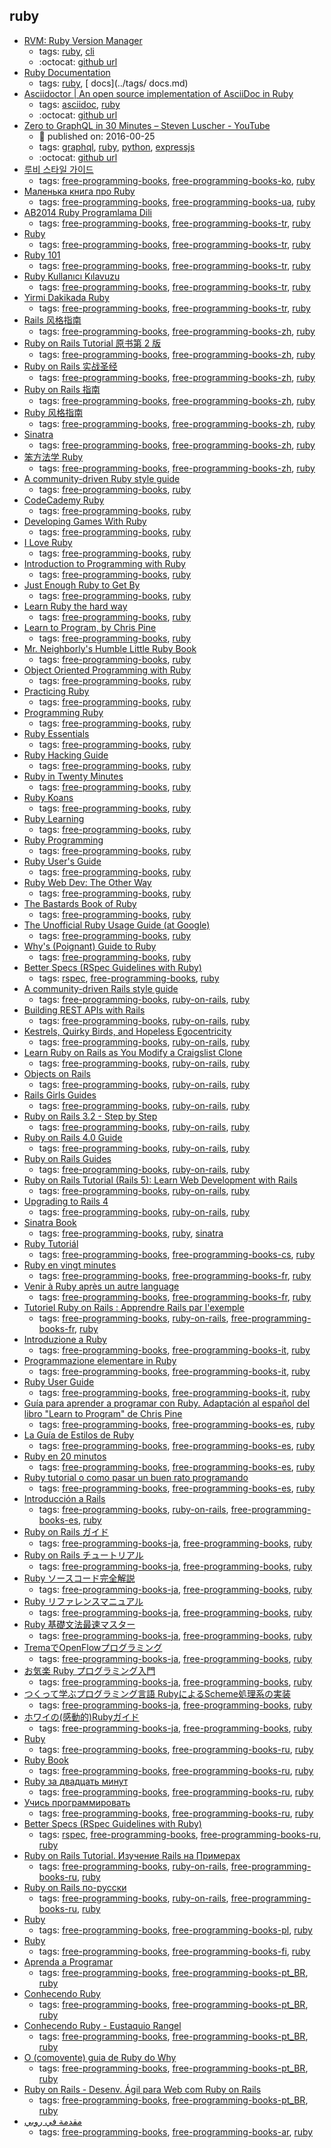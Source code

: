 ruby 
---
* [RVM: Ruby Version Manager](https://rvm.io/)
    * tags: [ruby](../tags/ruby.md), [cli](../tags/cli.md)
    * :octocat: [github url](https://github.com/rvm/rvm)
* [Ruby Documentation](https://www.ruby-lang.org/en/documentation/)
    * tags: [ruby](../tags/ruby.md), [ docs](../tags/ docs.md)
* [Asciidoctor | An open source implementation of AsciiDoc in Ruby](http://asciidoctor.org/)
    * tags: [asciidoc](../tags/asciidoc.md), [ruby](../tags/ruby.md)
    * :octocat: [github url](https://github.com/asciidoctor/asciidoctor)
* [Zero to GraphQL in 30 Minutes – Steven Luscher - YouTube](https://www.youtube.com/watch?v=UBGzsb2UkeY)
    * :calendar: published on: 2016-00-25
    * tags: [graphql](../tags/graphql.md), [ruby](../tags/ruby.md), [python](../tags/python.md), [expressjs](../tags/expressjs.md)
    * :octocat: [github url](https://github.com/steveluscher/zero-to-graphql)
* [루비 스타일 가이드](https://github.com/dalzony/ruby-style-guide/blob/master/README-koKR.md)
    * tags: [free-programming-books](../tags/free-programming-books.md), [free-programming-books-ko](../tags/free-programming-books-ko.md), [ruby](../tags/ruby.md)
* [Маленька книга про Ruby](https://lambdabooks.github.io/thelittlebookofruby)
    * tags: [free-programming-books](../tags/free-programming-books.md), [free-programming-books-ua](../tags/free-programming-books-ua.md), [ruby](../tags/ruby.md)
* [AB2014 Ruby Programlama Dili](https://github.com/leylaKapi/AB2014-Ruby-Programlama-Dili/blob/master/Ruby_AB2014.md)
    * tags: [free-programming-books](../tags/free-programming-books.md), [free-programming-books-tr](../tags/free-programming-books-tr.md), [ruby](../tags/ruby.md)
* [Ruby](https://www.ruby-lang.org/tr/)
    * tags: [free-programming-books](../tags/free-programming-books.md), [free-programming-books-tr](../tags/free-programming-books-tr.md), [ruby](../tags/ruby.md)
* [Ruby 101](https://www.gitbook.com/book/vigo/ruby-101/details)
    * tags: [free-programming-books](../tags/free-programming-books.md), [free-programming-books-tr](../tags/free-programming-books-tr.md), [ruby](../tags/ruby.md)
* [Ruby Kullanıcı Kılavuzu](http://www.belgeler.org/uygulamalar/ruby/ruby-ug.html)
    * tags: [free-programming-books](../tags/free-programming-books.md), [free-programming-books-tr](../tags/free-programming-books-tr.md), [ruby](../tags/ruby.md)
* [Yirmi Dakikada Ruby](https://www.ruby-lang.org/tr/documentation/quickstart/)
    * tags: [free-programming-books](../tags/free-programming-books.md), [free-programming-books-tr](../tags/free-programming-books-tr.md), [ruby](../tags/ruby.md)
* [Rails 风格指南](https://github.com/JuanitoFatas/rails-style-guide/blob/master/README-zhCN.md)
    * tags: [free-programming-books](../tags/free-programming-books.md), [free-programming-books-zh](../tags/free-programming-books-zh.md), [ruby](../tags/ruby.md)
* [Ruby on Rails Tutorial 原书第 2 版](http://railstutorial-china.org)
    * tags: [free-programming-books](../tags/free-programming-books.md), [free-programming-books-zh](../tags/free-programming-books-zh.md), [ruby](../tags/ruby.md)
* [Ruby on Rails 实战圣经](https://ihower.tw/rails4/)
    * tags: [free-programming-books](../tags/free-programming-books.md), [free-programming-books-zh](../tags/free-programming-books-zh.md), [ruby](../tags/ruby.md)
* [Ruby on Rails 指南](http://guides.ruby-china.org)
    * tags: [free-programming-books](../tags/free-programming-books.md), [free-programming-books-zh](../tags/free-programming-books-zh.md), [ruby](../tags/ruby.md)
* [Ruby 风格指南](https://github.com/JuanitoFatas/ruby-style-guide/blob/master/README-zhCN.md)
    * tags: [free-programming-books](../tags/free-programming-books.md), [free-programming-books-zh](../tags/free-programming-books-zh.md), [ruby](../tags/ruby.md)
* [Sinatra](http://www.sinatrarb.com/intro-zh.html)
    * tags: [free-programming-books](../tags/free-programming-books.md), [free-programming-books-zh](../tags/free-programming-books-zh.md), [ruby](../tags/ruby.md)
* [笨方法学 Ruby](http://lrthw.github.io)
    * tags: [free-programming-books](../tags/free-programming-books.md), [free-programming-books-zh](../tags/free-programming-books-zh.md), [ruby](../tags/ruby.md)
* [A community-driven Ruby style guide](https://github.com/bbatsov/ruby-style-guide)
    * tags: [free-programming-books](../tags/free-programming-books.md), [ruby](../tags/ruby.md)
* [CodeCademy Ruby](https://www.codecademy.com/learn/ruby)
    * tags: [free-programming-books](../tags/free-programming-books.md), [ruby](../tags/ruby.md)
* [Developing Games With Ruby](https://leanpub.com/developing-games-with-ruby/read)
    * tags: [free-programming-books](../tags/free-programming-books.md), [ruby](../tags/ruby.md)
* [I Love Ruby](https://mindaslab.github.io/I-Love-Ruby/)
    * tags: [free-programming-books](../tags/free-programming-books.md), [ruby](../tags/ruby.md)
* [Introduction to Programming with Ruby](https://launchschool.com/books/ruby)
    * tags: [free-programming-books](../tags/free-programming-books.md), [ruby](../tags/ruby.md)
* [Just Enough Ruby to Get By](http://jasonkim.ca/projects/just_enough_ruby_to_get_by/)
    * tags: [free-programming-books](../tags/free-programming-books.md), [ruby](../tags/ruby.md)
* [Learn Ruby the hard way](http://learnrubythehardway.org/book/)
    * tags: [free-programming-books](../tags/free-programming-books.md), [ruby](../tags/ruby.md)
* [Learn to Program, by Chris Pine](http://pine.fm/LearnToProgram/)
    * tags: [free-programming-books](../tags/free-programming-books.md), [ruby](../tags/ruby.md)
* [Mr. Neighborly's Humble Little Ruby Book](http://www.humblelittlerubybook.com)
    * tags: [free-programming-books](../tags/free-programming-books.md), [ruby](../tags/ruby.md)
* [Object Oriented Programming with Ruby](https://launchschool.com/books/oo_ruby)
    * tags: [free-programming-books](../tags/free-programming-books.md), [ruby](../tags/ruby.md)
* [Practicing Ruby](https://github.com/elm-city-craftworks/practicing-ruby-manuscripts)
    * tags: [free-programming-books](../tags/free-programming-books.md), [ruby](../tags/ruby.md)
* [Programming Ruby](http://ruby-doc.com/docs/ProgrammingRuby/)
    * tags: [free-programming-books](../tags/free-programming-books.md), [ruby](../tags/ruby.md)
* [Ruby Essentials](http://www.techotopia.com/index.php/Ruby_Essentials)
    * tags: [free-programming-books](../tags/free-programming-books.md), [ruby](../tags/ruby.md)
* [Ruby Hacking Guide](http://ruby-hacking-guide.github.io)
    * tags: [free-programming-books](../tags/free-programming-books.md), [ruby](../tags/ruby.md)
* [Ruby in Twenty Minutes](https://www.ruby-lang.org/en/documentation/quickstart/)
    * tags: [free-programming-books](../tags/free-programming-books.md), [ruby](../tags/ruby.md)
* [Ruby Koans](http://www.rubykoans.com)
    * tags: [free-programming-books](../tags/free-programming-books.md), [ruby](../tags/ruby.md)
* [Ruby Learning](http://rubylearning.com)
    * tags: [free-programming-books](../tags/free-programming-books.md), [ruby](../tags/ruby.md)
* [Ruby Programming](http://www.linuxtopia.org/online_books/programming_books/ruby_tutorial/)
    * tags: [free-programming-books](../tags/free-programming-books.md), [ruby](../tags/ruby.md)
* [Ruby User's Guide](http://www.rubyist.net/~slagell/ruby/)
    * tags: [free-programming-books](../tags/free-programming-books.md), [ruby](../tags/ruby.md)
* [Ruby Web Dev: The Other Way](https://leanpub.com/rwdtow/read)
    * tags: [free-programming-books](../tags/free-programming-books.md), [ruby](../tags/ruby.md)
* [The Bastards Book of Ruby](http://ruby.bastardsbook.com)
    * tags: [free-programming-books](../tags/free-programming-books.md), [ruby](../tags/ruby.md)
* [The Unofficial Ruby Usage Guide (at Google)](http://www.caliban.org/ruby/rubyguide.shtml)
    * tags: [free-programming-books](../tags/free-programming-books.md), [ruby](../tags/ruby.md)
* [Why's (Poignant) Guide to Ruby](http://poignant.guide)
    * tags: [free-programming-books](../tags/free-programming-books.md), [ruby](../tags/ruby.md)
* [Better Specs (RSpec Guidelines with Ruby)](http://betterspecs.org)
    * tags: [rspec](../tags/rspec.md), [free-programming-books](../tags/free-programming-books.md), [ruby](../tags/ruby.md)
* [A community-driven Rails style guide](https://github.com/bbatsov/rails-style-guide)
    * tags: [free-programming-books](../tags/free-programming-books.md), [ruby-on-rails](../tags/ruby-on-rails.md), [ruby](../tags/ruby.md)
* [Building REST APIs with Rails](http://apionrails.icalialabs.com/book)
    * tags: [free-programming-books](../tags/free-programming-books.md), [ruby-on-rails](../tags/ruby-on-rails.md), [ruby](../tags/ruby.md)
* [Kestrels, Quirky Birds, and Hopeless Egocentricity](https://leanpub.com/combinators/read)
    * tags: [free-programming-books](../tags/free-programming-books.md), [ruby-on-rails](../tags/ruby-on-rails.md), [ruby](../tags/ruby.md)
* [Learn Ruby on Rails as You Modify a Craigslist Clone](http://www.thinkful.com/learn/ruby-on-rails-tutorial/)
    * tags: [free-programming-books](../tags/free-programming-books.md), [ruby-on-rails](../tags/ruby-on-rails.md), [ruby](../tags/ruby.md)
* [Objects on Rails](http://objectsonrails.com)
    * tags: [free-programming-books](../tags/free-programming-books.md), [ruby-on-rails](../tags/ruby-on-rails.md), [ruby](../tags/ruby.md)
* [Rails Girls Guides](http://guides.railsgirls.com)
    * tags: [free-programming-books](../tags/free-programming-books.md), [ruby-on-rails](../tags/ruby-on-rails.md), [ruby](../tags/ruby.md)
* [Ruby on Rails 3.2 - Step by Step](http://www.xyzpub.com/en/ruby-on-rails/3.2/)
    * tags: [free-programming-books](../tags/free-programming-books.md), [ruby-on-rails](../tags/ruby-on-rails.md), [ruby](../tags/ruby.md)
* [Ruby on Rails 4.0 Guide](http://www.xyzpub.com/en/ruby-on-rails/4.0/)
    * tags: [free-programming-books](../tags/free-programming-books.md), [ruby-on-rails](../tags/ruby-on-rails.md), [ruby](../tags/ruby.md)
* [Ruby on Rails Guides](http://guides.rubyonrails.org)
    * tags: [free-programming-books](../tags/free-programming-books.md), [ruby-on-rails](../tags/ruby-on-rails.md), [ruby](../tags/ruby.md)
* [Ruby on Rails Tutorial (Rails 5): Learn Web Development with Rails](https://www.railstutorial.org/book)
    * tags: [free-programming-books](../tags/free-programming-books.md), [ruby-on-rails](../tags/ruby-on-rails.md), [ruby](../tags/ruby.md)
* [Upgrading to Rails 4](https://github.com/alindeman/upgradingtorails4)
    * tags: [free-programming-books](../tags/free-programming-books.md), [ruby-on-rails](../tags/ruby-on-rails.md), [ruby](../tags/ruby.md)
* [Sinatra Book](https://github.com/sinatra/sinatra-book)
    * tags: [free-programming-books](../tags/free-programming-books.md), [ruby](../tags/ruby.md), [sinatra](../tags/sinatra.md)
* [Ruby Tutoriál](http://i.iinfo.cz/files/root/k/Ruby_tutorial.pdf)
    * tags: [free-programming-books](../tags/free-programming-books.md), [free-programming-books-cs](../tags/free-programming-books-cs.md), [ruby](../tags/ruby.md)
* [Ruby en vingt minutes](https://www.ruby-lang.org/fr/documentation/quickstart/)
    * tags: [free-programming-books](../tags/free-programming-books.md), [free-programming-books-fr](../tags/free-programming-books-fr.md), [ruby](../tags/ruby.md)
* [Venir à Ruby après un autre language](https://www.ruby-lang.org/fr/documentation/ruby-from-other-languages/)
    * tags: [free-programming-books](../tags/free-programming-books.md), [free-programming-books-fr](../tags/free-programming-books-fr.md), [ruby](../tags/ruby.md)
* [Tutoriel Ruby on Rails : Apprendre Rails par l'exemple](http://french.railstutorial.org/chapters/beginning)
    * tags: [free-programming-books](../tags/free-programming-books.md), [ruby-on-rails](../tags/ruby-on-rails.md), [free-programming-books-fr](../tags/free-programming-books-fr.md), [ruby](../tags/ruby.md)
* [Introduzione a Ruby](http://tesi.cab.unipd.it/22937/1/Tesina_-_Introduzione_a_Ruby.pdf)
    * tags: [free-programming-books](../tags/free-programming-books.md), [free-programming-books-it](../tags/free-programming-books-it.md), [ruby](../tags/ruby.md)
* [Programmazione elementare in Ruby](http://minimalprocedure.pragmas.org/writings/programmazione_elementare_ruby/corso_elementare_ruby.html)
    * tags: [free-programming-books](../tags/free-programming-books.md), [free-programming-books-it](../tags/free-programming-books-it.md), [ruby](../tags/ruby.md)
* [Ruby User Guide](http://ruby-it.org/rug_it.zip)
    * tags: [free-programming-books](../tags/free-programming-books.md), [free-programming-books-it](../tags/free-programming-books-it.md), [ruby](../tags/ruby.md)
* [Guía para aprender a programar con Ruby. Adaptación al español del libro "Learn to Program" de Chris Pine](https://github.com/rubysur/aprende.a.programar)
    * tags: [free-programming-books](../tags/free-programming-books.md), [free-programming-books-es](../tags/free-programming-books-es.md), [ruby](../tags/ruby.md)
* [La Guía de Estilos de Ruby](https://github.com/alemohamad/ruby-style-guide/blob/master/README-esLA.md)
    * tags: [free-programming-books](../tags/free-programming-books.md), [free-programming-books-es](../tags/free-programming-books-es.md), [ruby](../tags/ruby.md)
* [Ruby en 20 minutos](https://www.ruby-lang.org/es/documentation/quickstart/)
    * tags: [free-programming-books](../tags/free-programming-books.md), [free-programming-books-es](../tags/free-programming-books-es.md), [ruby](../tags/ruby.md)
* [Ruby tutorial o como pasar un buen rato programando](http://rubytutorial.wikidot.com/introduccion)
    * tags: [free-programming-books](../tags/free-programming-books.md), [free-programming-books-es](../tags/free-programming-books-es.md), [ruby](../tags/ruby.md)
* [Introducción a Rails](http://rubysur.org/introduccion.a.rails/)
    * tags: [free-programming-books](../tags/free-programming-books.md), [ruby-on-rails](../tags/ruby-on-rails.md), [free-programming-books-es](../tags/free-programming-books-es.md), [ruby](../tags/ruby.md)
* [Ruby on Rails ガイド](http://railsguides.jp)
    * tags: [free-programming-books-ja](../tags/free-programming-books-ja.md), [free-programming-books](../tags/free-programming-books.md), [ruby](../tags/ruby.md)
* [Ruby on Rails チュートリアル](http://railstutorial.jp)
    * tags: [free-programming-books-ja](../tags/free-programming-books-ja.md), [free-programming-books](../tags/free-programming-books.md), [ruby](../tags/ruby.md)
* [Ruby ソースコード完全解説](http://i.loveruby.net/ja/rhg/book/)
    * tags: [free-programming-books-ja](../tags/free-programming-books-ja.md), [free-programming-books](../tags/free-programming-books.md), [ruby](../tags/ruby.md)
* [Ruby リファレンスマニュアル](https://www.ruby-lang.org/ja/documentation/)
    * tags: [free-programming-books-ja](../tags/free-programming-books-ja.md), [free-programming-books](../tags/free-programming-books.md), [ruby](../tags/ruby.md)
* [Ruby 基礎文法最速マスター](http://route477.net/d/?date=20100125)
    * tags: [free-programming-books-ja](../tags/free-programming-books-ja.md), [free-programming-books](../tags/free-programming-books.md), [ruby](../tags/ruby.md)
* [TremaでOpenFlowプログラミング](http://yasuhito.github.io/trema-book/)
    * tags: [free-programming-books-ja](../tags/free-programming-books-ja.md), [free-programming-books](../tags/free-programming-books.md), [ruby](../tags/ruby.md)
* [お気楽 Ruby プログラミング入門](http://www.geocities.jp/m_hiroi/light/ruby.html)
    * tags: [free-programming-books-ja](../tags/free-programming-books-ja.md), [free-programming-books](../tags/free-programming-books.md), [ruby](../tags/ruby.md)
* [つくって学ぶプログラミング言語 RubyによるScheme処理系の実装](http://tatsu-zine.com/books/scheme-in-ruby)
    * tags: [free-programming-books-ja](../tags/free-programming-books-ja.md), [free-programming-books](../tags/free-programming-books.md), [ruby](../tags/ruby.md)
* [ホワイの(感動的)Rubyガイド](http://www.aoky.net/articles/why_poignant_guide_to_ruby/)
    * tags: [free-programming-books-ja](../tags/free-programming-books-ja.md), [free-programming-books](../tags/free-programming-books.md), [ruby](../tags/ruby.md)
* [Ruby](https://ru.wikibooks.org/wiki/Ruby)
    * tags: [free-programming-books](../tags/free-programming-books.md), [free-programming-books-ru](../tags/free-programming-books-ru.md), [ruby](../tags/ruby.md)
* [Ruby Book](https://github.com/Krugloff/rus_ruby_book)
    * tags: [free-programming-books](../tags/free-programming-books.md), [free-programming-books-ru](../tags/free-programming-books-ru.md), [ruby](../tags/ruby.md)
* [Ruby за двадцать минут](https://www.ruby-lang.org/ru/documentation/quickstart/)
    * tags: [free-programming-books](../tags/free-programming-books.md), [free-programming-books-ru](../tags/free-programming-books-ru.md), [ruby](../tags/ruby.md)
* [Учись программировать](http://www.shokhirev.com/mikhail/ruby/ltp/title.html)
    * tags: [free-programming-books](../tags/free-programming-books.md), [free-programming-books-ru](../tags/free-programming-books-ru.md), [ruby](../tags/ruby.md)
* [Better Specs (RSpec Guidelines with Ruby)](http://betterspecs.org/ru)
    * tags: [rspec](../tags/rspec.md), [free-programming-books](../tags/free-programming-books.md), [free-programming-books-ru](../tags/free-programming-books-ru.md), [ruby](../tags/ruby.md)
* [Ruby on Rails Tutorial. Изучение Rails на Примерах](http://railstutorial.ru/chapters/4_0/beginning)
    * tags: [free-programming-books](../tags/free-programming-books.md), [ruby-on-rails](../tags/ruby-on-rails.md), [free-programming-books-ru](../tags/free-programming-books-ru.md), [ruby](../tags/ruby.md)
* [Ruby on Rails по-русски](http://rusrails.ru)
    * tags: [free-programming-books](../tags/free-programming-books.md), [ruby-on-rails](../tags/ruby-on-rails.md), [free-programming-books-ru](../tags/free-programming-books-ru.md), [ruby](../tags/ruby.md)
* [Ruby](https://pl.wikibooks.org/wiki/Ruby)
    * tags: [free-programming-books](../tags/free-programming-books.md), [free-programming-books-pl](../tags/free-programming-books-pl.md), [ruby](../tags/ruby.md)
* [Ruby](https://fi.wikibooks.org/wiki/Ruby)
    * tags: [free-programming-books](../tags/free-programming-books.md), [free-programming-books-fi](../tags/free-programming-books-fi.md), [ruby](../tags/ruby.md)
* [Aprenda a Programar](http://www.jmonteiro.com/aprendaaprogramar/)
    * tags: [free-programming-books](../tags/free-programming-books.md), [free-programming-books-pt_BR](../tags/free-programming-books-pt_BR.md), [ruby](../tags/ruby.md)
* [Conhecendo Ruby](http://howtocode.com.br/ebooks/ruby)
    * tags: [free-programming-books](../tags/free-programming-books.md), [free-programming-books-pt_BR](../tags/free-programming-books-pt_BR.md), [ruby](../tags/ruby.md)
* [Conhecendo Ruby - Eustaquio Rangel](https://leanpub.com/conhecendo-ruby/read)
    * tags: [free-programming-books](../tags/free-programming-books.md), [free-programming-books-pt_BR](../tags/free-programming-books-pt_BR.md), [ruby](../tags/ruby.md)
* [O (comovente) guia de Ruby do Why](http://why.carlosbrando.com)
    * tags: [free-programming-books](../tags/free-programming-books.md), [free-programming-books-pt_BR](../tags/free-programming-books-pt_BR.md), [ruby](../tags/ruby.md)
* [Ruby on Rails - Desenv. Ágil para Web com Ruby on Rails](http://www.caelum.com.br/apostila-ruby-on-rails/)
    * tags: [free-programming-books](../tags/free-programming-books.md), [free-programming-books-pt_BR](../tags/free-programming-books-pt_BR.md), [ruby](../tags/ruby.md)
* [مقدمة في روبي ](http://librebooks.org/intro-to-ruby/)
    * tags: [free-programming-books](../tags/free-programming-books.md), [free-programming-books-ar](../tags/free-programming-books-ar.md), [ruby](../tags/ruby.md)
